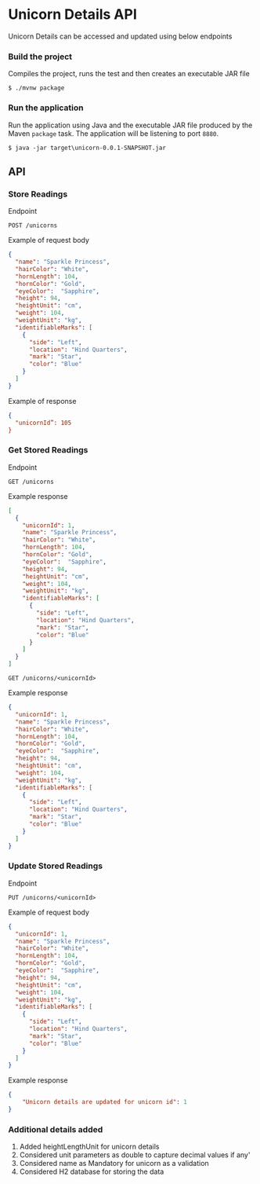 # Unicorn Details API

Unicorn Details can be accessed and updated using below endpoints 


### Build the project

Compiles the project, runs the test and then creates an executable JAR file

```console
$ ./mvnw package
```

### Run the application

Run the application using Java and the executable JAR file produced by the Maven `package` task. The application will be
listening to port `8880`.

```console
$ java -jar target\unicorn-0.0.1-SNAPSHOT.jar
```

## API

### Store Readings

Endpoint

```text
POST /unicorns
```

Example of request body

```json
{
  "name": "Sparkle Princess",
  "hairColor": "White",
  "hornLength": 104,
  "hornColor": "Gold",
  "eyeColor":  "Sapphire",
  "height": 94,
  "heightUnit": "cm",
  "weight": 104,
  "weightUnit": "kg",
  "identifiableMarks": [
    {
      "side": "Left",
      "location": "Hind Quarters",
      "mark": "Star",
      "color": "Blue"
    }
  ]
}
```

Example of response

```json
{
  "unicornId”: 105
}
```

### Get Stored Readings

Endpoint

```text
GET /unicorns
```

Example response

```json
[
  {
    "unicornId": 1,
    "name": "Sparkle Princess",
    "hairColor": "White",
    "hornLength": 104,
    "hornColor": "Gold",
    "eyeColor":  "Sapphire",
    "height": 94,
    "heightUnit": "cm",
    "weight": 104,
    "weightUnit": "kg",
    "identifiableMarks": [
      {
        "side": "Left",
        "location": "Hind Quarters",
        "mark": "Star",
        "color": "Blue"
      }
    ]
  }
]

```

```text
GET /unicorns/<unicornId>
```

Example response

```json
{
  "unicornId": 1,
  "name": "Sparkle Princess",
  "hairColor": "White",
  "hornLength": 104,
  "hornColor": "Gold",
  "eyeColor":  "Sapphire",
  "height": 94,
  "heightUnit": "cm",
  "weight": 104,
  "weightUnit": "kg",
  "identifiableMarks": [
    {
      "side": "Left",
      "location": "Hind Quarters",
      "mark": "Star",
      "color": "Blue"
    }
  ]
}
```

### Update Stored Readings

Endpoint

```text
PUT /unicorns/<unicornId>
```

Example of request body

```json
{
  "unicornId": 1,
  "name": "Sparkle Princess",
  "hairColor": "White",
  "hornLength": 104,
  "hornColor": "Gold",
  "eyeColor":  "Sapphire",
  "height": 94,
  "heightUnit": "cm",
  "weight": 104,
  "weightUnit": "kg",
  "identifiableMarks": [
    {
      "side": "Left",
      "location": "Hind Quarters",
      "mark": "Star",
      "color": "Blue"
    }
  ]
}

```

Example response

```json
{
    "Unicorn details are updated for unicorn id": 1
}
```


### Additional details added

1. Added heightLengthUnit for unicorn details
2. Considered unit parameters as double to capture decimal values if any'
3. Considered name as Mandatory for unicorn as a validation
4. Considered H2 database for storing the data